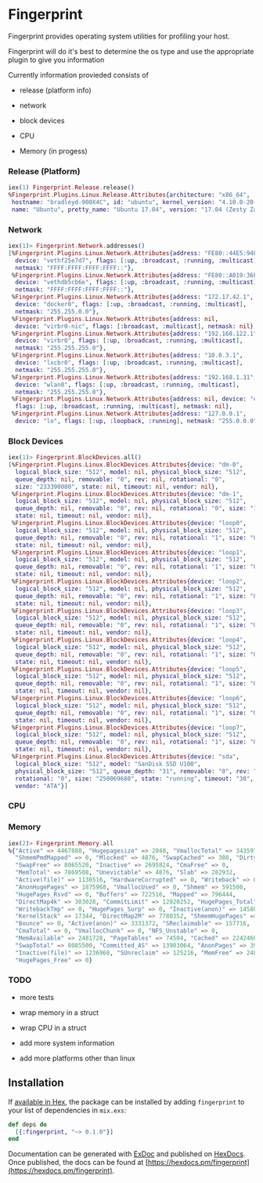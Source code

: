 # Fingerprint

Fingerprint provides operating system utilities for profiling your host.

Fingerprint will do it's best to determine the os type and use the appropriate plugin to give you information

Currently information provieded consists of

* release (platform info)

* network

* block devices

* CPU

* Memory (in progess)


### Release (Platform)

```elixir
iex(1) Fingerprint.Release.release()
%Fingerprint.Plugins.Linux.Release.Attributes{architecture: "x86_64",
 hostname: "bradleyd-900X4C", id: "ubuntu", kernel_version: "4.10.0-20-generic",
 name: "Ubuntu", pretty_name: "Ubuntu 17.04", version: "17.04 (Zesty Zapus)"}
```

### Network

```elixir
iex(1)> Fingerprint.Network.addresses()
[%Fingerprint.Plugins.Linux.Network.Attributes{address: "FE80::44E5:94FF:FE4D:91C8",
  device: "vethf25e7d7", flags: [:up, :broadcast, :running, :multicast],
  netmask: "FFFF:FFFF:FFFF:FFFF::"},
 %Fingerprint.Plugins.Linux.Network.Attributes{address: "FE80::A019:36FF:FEE5:6ABE",
  device: "vethdb5cb6e", flags: [:up, :broadcast, :running, :multicast],
  netmask: "FFFF:FFFF:FFFF:FFFF::"},
 %Fingerprint.Plugins.Linux.Network.Attributes{address: "172.17.42.1",
  device: "docker0", flags: [:up, :broadcast, :running, :multicast],
  netmask: "255.255.0.0"},
 %Fingerprint.Plugins.Linux.Network.Attributes{address: nil,
  device: "virbr0-nic", flags: [:broadcast, :multicast], netmask: nil},
 %Fingerprint.Plugins.Linux.Network.Attributes{address: "192.168.122.1",
  device: "virbr0", flags: [:up, :broadcast, :running, :multicast],
  netmask: "255.255.255.0"},
 %Fingerprint.Plugins.Linux.Network.Attributes{address: "10.0.3.1",
  device: "lxcbr0", flags: [:up, :broadcast, :running, :multicast],
  netmask: "255.255.255.0"},
 %Fingerprint.Plugins.Linux.Network.Attributes{address: "192.168.1.31",
  device: "wlan0", flags: [:up, :broadcast, :running, :multicast],
  netmask: "255.255.255.0"},
 %Fingerprint.Plugins.Linux.Network.Attributes{address: nil, device: "eth0",
  flags: [:up, :broadcast, :running, :multicast], netmask: nil},
 %Fingerprint.Plugins.Linux.Network.Attributes{address: "127.0.0.1",
  device: "lo", flags: [:up, :loopback, :running], netmask: "255.0.0.0"}]
```

### Block Devices

```elixir
iex(1)> Fingerprint.BlockDevices.all()
[%Fingerprint.Plugins.Linux.BlockDevices.Attributes{device: "dm-0",
  logical_block_size: "512", model: nil, physical_block_size: "512",
  queue_depth: nil, removable: "0", rev: nil, rotational: "0",
  size: "233390080", state: nil, timeout: nil, vendor: nil},
 %Fingerprint.Plugins.Linux.BlockDevices.Attributes{device: "dm-1",
  logical_block_size: "512", model: nil, physical_block_size: "512",
  queue_depth: nil, removable: "0", rev: nil, rotational: "0", size: "16171008",
  state: nil, timeout: nil, vendor: nil},
 %Fingerprint.Plugins.Linux.BlockDevices.Attributes{device: "loop0",
  logical_block_size: "512", model: nil, physical_block_size: "512",
  queue_depth: nil, removable: "0", rev: nil, rotational: "1", size: "0",
  state: nil, timeout: nil, vendor: nil},
 %Fingerprint.Plugins.Linux.BlockDevices.Attributes{device: "loop1",
  logical_block_size: "512", model: nil, physical_block_size: "512",
  queue_depth: nil, removable: "0", rev: nil, rotational: "1", size: "0",
  state: nil, timeout: nil, vendor: nil},
 %Fingerprint.Plugins.Linux.BlockDevices.Attributes{device: "loop2",
  logical_block_size: "512", model: nil, physical_block_size: "512",
  queue_depth: nil, removable: "0", rev: nil, rotational: "1", size: "0",
  state: nil, timeout: nil, vendor: nil},
 %Fingerprint.Plugins.Linux.BlockDevices.Attributes{device: "loop3",
  logical_block_size: "512", model: nil, physical_block_size: "512",
  queue_depth: nil, removable: "0", rev: nil, rotational: "1", size: "0",
  state: nil, timeout: nil, vendor: nil},
 %Fingerprint.Plugins.Linux.BlockDevices.Attributes{device: "loop4",
  logical_block_size: "512", model: nil, physical_block_size: "512",
  queue_depth: nil, removable: "0", rev: nil, rotational: "1", size: "0",
  state: nil, timeout: nil, vendor: nil},
 %Fingerprint.Plugins.Linux.BlockDevices.Attributes{device: "loop5",
  logical_block_size: "512", model: nil, physical_block_size: "512",
  queue_depth: nil, removable: "0", rev: nil, rotational: "1", size: "0",
  state: nil, timeout: nil, vendor: nil},
 %Fingerprint.Plugins.Linux.BlockDevices.Attributes{device: "loop6",
  logical_block_size: "512", model: nil, physical_block_size: "512",
  queue_depth: nil, removable: "0", rev: nil, rotational: "1", size: "0",
  state: nil, timeout: nil, vendor: nil},
 %Fingerprint.Plugins.Linux.BlockDevices.Attributes{device: "loop7",
  logical_block_size: "512", model: nil, physical_block_size: "512",
  queue_depth: nil, removable: "0", rev: nil, rotational: "1", size: "0",
  state: nil, timeout: nil, vendor: nil},
 %Fingerprint.Plugins.Linux.BlockDevices.Attributes{device: "sda",
  logical_block_size: "512", model: "SanDisk SSD U100",
  physical_block_size: "512", queue_depth: "31", removable: "0", rev: "6.04",
  rotational: "0", size: "250069680", state: "running", timeout: "30",
  vendor: "ATA"}]
```

### CPU

### Memory

```elixir
iex(2)> Fingerprint.Memory.all
%{"Active" => 4467888, "Hugepagesize" => 2048, "VmallocTotal" => 34359738367,
  "ShmemPmdMapped" => 0, "Mlocked" => 4876, "SwapCached" => 380, "Dirty" => 316,
  "SwapFree" => 8065520, "Inactive" => 2695824, "CmaFree" => 0,
  "MemTotal" => 7869508, "Unevictable" => 4876, "Slab" => 282932,
  "Active(file)" => 1136516, "HardwareCorrupted" => 0, "Writeback" => 0,
  "AnonHugePages" => 1875968, "VmallocUsed" => 0, "Shmem" => 591500,
  "HugePages_Rsvd" => 0, "Buffers" => 722516, "Mapped" => 796444,
  "DirectMap4k" => 303028, "CommitLimit" => 12020252, "HugePages_Total" => 0,
  "WritebackTmp" => 0, "HugePages_Surp" => 0, "Inactive(anon)" => 1458856,
  "KernelStack" => 17344, "DirectMap2M" => 7780352, "ShmemHugePages" => 0,
  "Bounce" => 0, "Active(anon)" => 3331372, "SReclaimable" => 157716,
  "CmaTotal" => 0, "VmallocChunk" => 0, "NFS_Unstable" => 0,
  "MemAvailable" => 2481728, "PageTables" => 74504, "Cached" => 2242468,
  "SwapTotal" => 8085500, "Committed_AS" => 13903064, "AnonPages" => 3972852,
  "Inactive(file)" => 1236968, "SUnreclaim" => 125216, "MemFree" => 248788,
  "HugePages_Free" => 0}
```

### TODO

* more tests

* wrap memory in a struct

* wrap CPU in a struct

* add more system information

* add more platforms other than linux

## Installation

If [available in Hex](https://hex.pm/docs/publish), the package can be installed
by adding `fingerprint` to your list of dependencies in `mix.exs`:

```elixir
def deps do
  [{:fingerprint, "~> 0.1.0"}]
end
```

Documentation can be generated with [ExDoc](https://github.com/elixir-lang/ex_doc)
and published on [HexDocs](https://hexdocs.pm). Once published, the docs can
be found at [https://hexdocs.pm/fingerprint](https://hexdocs.pm/fingerprint).

